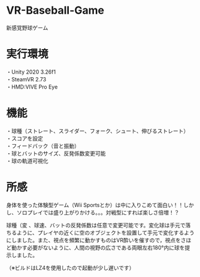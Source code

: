 # VR-Baseball-Game
新感覚野球ゲーム<Br>

# 実行環境
・Unity 2020 3.26f1 <Br>
・SteamVR 2.73 <Br>
・HMD:VIVE Pro Eye <Br>
  
# 機能
・球種（ストレート、スライダー、フォーク、シュート、伸びるストレート） <Br>
・スコアを設定 <Br>
・フィードバック（音と振動） <Br>
・球とバットのサイズ、反発係数変更可能 <Br>
・球の軌道可視化

# 所感
身体を使った体験型ゲーム（Wii Sportsとか）は中に入りこめて面白い！！しかし、ソロプレイでは盛り上がりかける。。。対戦型にすれば楽しさ倍増！？<Br>
  
球種（変 、球速、バットの反発係数は任意で変更可能です。変化球は手元で落ちるように、プレイヤの近くに空のオブジェクトを設置して手元で変化するようにしました。また、視点を頻繁に動かすものはVR酔いを催すので，視点をさほど動かす必要がないように、人間の視野の広さである両眼左右180°内に球を提示しました。<BR>
  
（※ビルドはLZ4を使用したので起動が少し遅いです）

